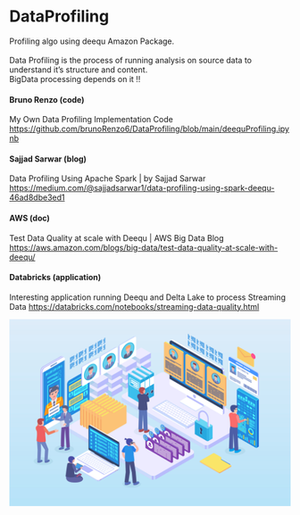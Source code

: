 # DataProfiling
Profiling algo using deequ Amazon Package. <br><br>
Data Profiling is the process of running analysis on source data to understand it’s structure and content.<br>
BigData processing depends on it !!

#### Bruno Renzo (code)
My Own Data Profiling Implementation Code
https://github.com/brunoRenzo6/DataProfiling/blob/main/deequProfiling.ipynb

#### Sajjad Sarwar (blog)
Data Profiling Using Apache Spark | by Sajjad Sarwar
https://medium.com/@sajjadsarwar1/data-profiling-using-spark-deequ-46ad8dbe3ed1

#### AWS (doc)
Test Data Quality at scale with Deequ | AWS Big Data Blog
https://aws.amazon.com/blogs/big-data/test-data-quality-at-scale-with-deequ/

#### Databricks (application)
Interesting application running Deequ and Delta Lake to process Streaming Data
https://databricks.com/notebooks/streaming-data-quality.html

![](Data-profiling-tools.jpg)
